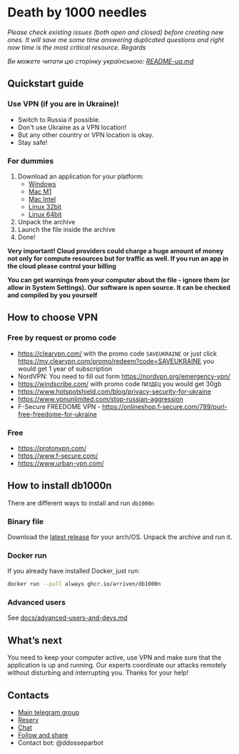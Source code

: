 # Death by 1000 needles

_Please check existing issues (both open and closed) before creating new ones. It will save me some time answering duplicated questions and right now time is the most critical resource. Regards_

_Ви можете читати цю сторінку українською: [README-ua.md](README-ua.md)_

## Quickstart guide

### Use VPN (if you are in Ukraine)!

- Switch to Russia if possible.
- Don't use Ukraine as a VPN location!
- But any other country or VPN location is okay.
- Stay safe!

### For dummies

1. Download an application for your platform:
   - [Windows](https://github.com/Arriven/db1000n/releases/download/v0.5.14/db1000n-v0.5.14-windows-386.zip)
   - [Mac M1](https://github.com/Arriven/db1000n/releases/download/v0.5.14/db1000n-v0.5.14-darwin-arm64.tar.gz)
   - [Mac Intel](https://github.com/Arriven/db1000n/releases/download/v0.5.14/db1000n-v0.5.14-darwin-amd64.tar.gz)
   - [Linux 32bit](https://github.com/Arriven/db1000n/releases/download/v0.5.14/db1000n-v0.5.14-windows-386.zip)
   - [Linux 64bit](https://github.com/Arriven/db1000n/releases/download/v0.5.14/db1000n-v0.5.14-linux-amd64.tar.gz)
2. Unpack the archive
3. Launch the file inside the archive
4. Done!

**Very important! Cloud providers could charge a huge amount of money not only for compute resources but for traffic as well. If you run an app in the cloud please control your billing**

**You can get warnings from your computer about the file - ignore them (or allow in System Settings). Our software is open source. It can be checked and compiled by you yourself**

## How to choose VPN

### Free by request or promo code

- https://clearvpn.com/ with the promo code `SAVEUKRAINE` or just click https://my.clearvpn.com/promo/redeem?code=SAVEUKRAINE you would get 1 year of subscription
- NordVPN: You need to fill out form https://nordvpn.org/emergency-vpn/
- https://windscribe.com/ with promo code `ПИЗДЕЦ` you would get 30gb
- https://www.hotspotshield.com/blog/privacy-security-for-ukraine
- https://www.vpnunlimited.com/stop-russian-aggression
- F-Secure FREEDOME VPN - https://onlineshop.f-secure.com/789/purl-free-freedome-for-ukraine

### Free

- https://protonvpn.com/
- https://www.f-secure.com/
- https://www.urban-vpn.com/

## How to install db1000n

There are different ways to install and run `db1000n`

### Binary file

Download the [latest release](https://github.com/Arriven/db1000n/releases/latest) for your arch/OS.
Unpack the archive and run it.

### Docker run

If you already have installed Docker, just run:

```bash
docker run --pull always ghcr.io/arriven/db1000n
```

### Advanced users

See [docs/advanced-users-and-devs.md](docs/advanced-users-and-devs.md)

## What’s next

You need to keep your computer active, use VPN and make sure that the application is up and running.
Our experts coordinate our attacks remotely without disturbing and interrupting you.
Thanks for your help!

## Contacts

- [Main telegram group](https://t.me/ddos_separ)
- [Reserv](https://t.me/+z_-Tk4zT4IxmNGQy)
- [Chat](https://t.me/+9GPKhDPGHPAzZjdi)
- [Follow and share](https://instagram.com/ddos_attack_separ)
- Contact bot: @ddosseparbot
